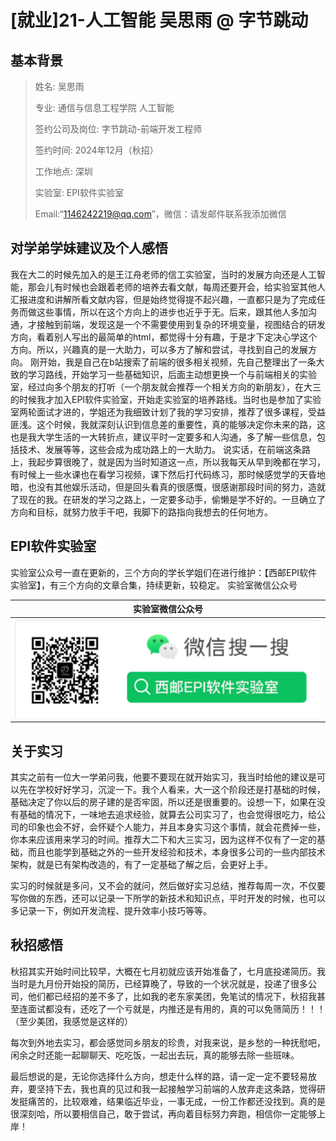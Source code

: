 #  [就业\]21-人工智能 吴思雨  @ 字节跳动

## 基本背景
> 姓名: 吴思雨
>
> 专业: 通信与信息工程学院 人工智能
>
> 签约公司及岗位: 字节跳动-前端开发工程师
>
> 签约时间: 2024年12月（秋招）
>
> 工作地点: 深圳
>
> 实验室: EPI软件实验室
>
> Email:“1146242219@qq.com”，微信：请发邮件联系我添加微信


## 对学弟学妹建议及个人感悟
我在大二的时候先加入的是王江舟老师的信工实验室，当时的发展方向还是人工智能，那会儿有时候也会跟着老师的培养去看文献，每周还要开会，给实验室其他人汇报进度和讲解所看文献内容，但是始终觉得提不起兴趣，一直都只是为了完成任务而做这些事情，所以在这个方向上的进步也近乎于无。后来，跟其他人多加沟通，才接触到前端，发现这是一个不需要使用到复杂的环境变量，视图结合的研发方向，看着别人写出的最简单的html，都觉得十分有趣，于是才下定决心学这个方向。所以，兴趣真的是一大助力，可以多方了解和尝试，寻找到自己的发展方向。
刚开始，我是自己在b站搜索了前端的很多相关视频，先自己整理出了一条大致的学习路线，开始学习一些基础知识，后面主动想更换一个与前端相关的实验室，经过向多个朋友的打听（一个朋友就会推荐一个相关方向的新朋友），在大三的时候我才加入EPI软件实验室，开始走实验室的培养路线。当时也是参加了实验室两轮面试才进的，学姐还为我细致计划了我的学习安排，推荐了很多课程，受益匪浅。这个时候，我就深刻认识到信息差的重要性，真的能够决定你未来的路，这也是我大学生活的一大转折点，建议平时一定要多和人沟通，多了解一些信息，包括技术、发展等等，这些会成为成功路上的一大助力。
说实话，在前端这条路上，我起步算很晚了，就是因为当时知道这一点，所以我每天从早到晚都在学习，有时候上一些水课也在看学习视频，课下然后打代码练习，那时候感觉学的天昏地暗，也没有其他娱乐活动，但是回头看真的很感慨，很感谢那段时间的努力，造就了现在的我。在研发的学习之路上，一定要多动手，偷懒是学不好的。一旦确立了方向和目标，就努力放手干吧，我脚下的路指向我想去的任何地方。


## EPI软件实验室

实验室公众号一直在更新的，三个方向的学长学姐们在进行维护：【西邮EPI软件实验室】，有三个方向的文章合集，持续更新，较稳定。
实验室微信公众号

|  实验室微信公众号   |
|  ----  |
| ![alt text](image.png) |

## 关于实习
其实之前有一位大一学弟问我，他要不要现在就开始实习，我当时给他的建议是可以先在学校好好学习，沉淀一下。我个人看来，大一这个阶段还是打基础的时候，基础决定了你以后的房子建的是否牢固，所以还是很重要的。设想一下，如果在没有基础的情况下，一味地去追求经验，就算去公司实习了，也会觉得很吃力，给公司的印象也会不好，会怀疑个人能力，并且本身实习这个事情，就会花费掉一些，你本来应该用来学习的时间。推荐大二下和大三实习，因为这样不仅有了一定的基础，而且也能学到基础之外的一些开发经验和技术，本身很多公司的一些内部技术架构，就是已有架构改造的，有了一定基础了解之后，会更好上手。

实习的时候就是多问，又不会的就问，然后做好实习总结，推荐每周一次，不仅要写你做的东西，还可以记录一下所学的新技术和知识点，平时开发的时候，也可以多记录一下，例如开发流程、提升效率小技巧等等。

## 秋招感悟
秋招其实开始时间比较早，大概在七月初就应该开始准备了，七月底投递简历。我当时是九月份开始投的简历，已经算晚了，导致的一个状况就是，投递了很多公司，他们都已经招的差不多了，比如我的老东家美团，免笔试的情况下，秋招我甚至连面试都没有，还吃了一个亏就是，内推还是有用的，真的可以免筛简历！！！（至少美团，我感觉是这样的）

每次到外地去实习，都会感觉同乡朋友的珍贵，对我来说，是乡愁的一种抚慰吧，闲余之时还能一起聊聊天、吃吃饭，一起出去玩，真的能够去除一些班味。

最后想说的是，无论你选择什么方向，想走什么样的路，请一定一定不要轻易放弃，要坚持下去，我也真的见过和我一起接触学习前端的人放弃走这条路，觉得研发挺痛苦的，比较艰难，结果临近毕业，一事无成，一份工作都还没找到。真的是很深刻哈，所以要相信自己，敢于尝试，再向着目标努力奔跑，相信你一定能够上岸！